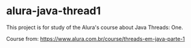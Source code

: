 # alura-java-thread1
This project is for study of the Alura's course about Java Threads: One. 

Course from: https://www.alura.com.br/course/threads-em-java-parte-1
